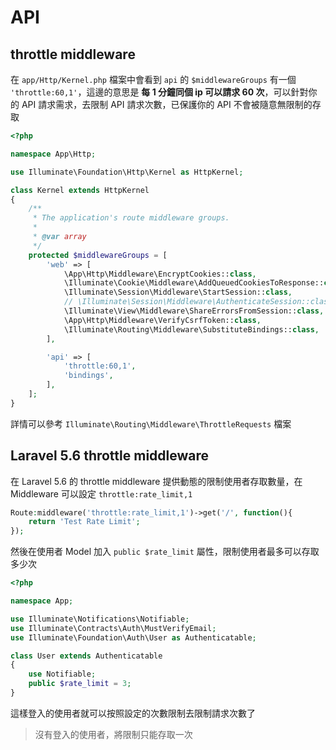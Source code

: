 # API


## throttle middleware

在 `app/Http/Kernel.php` 檔案中會看到 `api` 的 `$middlewareGroups` 有一個 `'throttle:60,1'`，這邊的意思是 **每 1 分鐘同個 ip 可以請求 60 次**，可以針對你的 API 請求需求，去限制 API 請求次數，已保護你的 API 不會被隨意無限制的存取


```php
<?php

namespace App\Http;

use Illuminate\Foundation\Http\Kernel as HttpKernel;

class Kernel extends HttpKernel
{
    /**
     * The application's route middleware groups.
     *
     * @var array
     */
    protected $middlewareGroups = [
        'web' => [
            \App\Http\Middleware\EncryptCookies::class,
            \Illuminate\Cookie\Middleware\AddQueuedCookiesToResponse::class,
            \Illuminate\Session\Middleware\StartSession::class,
            // \Illuminate\Session\Middleware\AuthenticateSession::class,
            \Illuminate\View\Middleware\ShareErrorsFromSession::class,
            \App\Http\Middleware\VerifyCsrfToken::class,
            \Illuminate\Routing\Middleware\SubstituteBindings::class,
        ],

        'api' => [
            'throttle:60,1',
            'bindings',
        ],
    ];
}
```

詳情可以參考 `Illuminate\Routing\Middleware\ThrottleRequests` 檔案

## Laravel 5.6 throttle middleware

在 Laravel 5.6 的 throttle middleware 提供動態的限制使用者存取數量，在 Middleware 可以設定 `throttle:rate_limit,1`

```php
Route:middleware('throttle:rate_limit,1')->get('/', function(){
    return 'Test Rate Limit';
});
```

然後在使用者 Model 加入 `public $rate_limit` 屬性，限制使用者最多可以存取多少次


```php
<?php

namespace App;

use Illuminate\Notifications\Notifiable;
use Illuminate\Contracts\Auth\MustVerifyEmail;
use Illuminate\Foundation\Auth\User as Authenticatable;

class User extends Authenticatable
{
    use Notifiable;
    public $rate_limit = 3;
}
```

這樣登入的使用者就可以按照設定的次數限制去限制請求次數了

> 沒有登入的使用者，將限制只能存取一次
